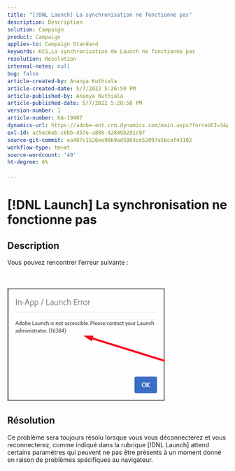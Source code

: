```yaml
---
title: "[!DNL Launch] La synchronisation ne fonctionne pas"
description: Description
solution: Campaign
product: Campaign
applies-to: Campaign Standard
keywords: KCS,La synchronisation de Launch ne fonctionne pas
resolution: Resolution
internal-notes: null
bug: false
article-created-by: Ananya Kuthiala
article-created-date: 5/7/2022 5:26:59 PM
article-published-by: Ananya Kuthiala
article-published-date: 5/7/2022 5:28:58 PM
version-number: 1
article-number: KA-19407
dynamics-url: https://adobe-ent.crm.dynamics.com/main.aspx?forceUCI=1&pagetype=entityrecord&etn=knowledgearticle&id=9d4b1ce5-2ace-ec11-a7b5-0022480a8e40
exl-id: ac5ec6eb-c6bb-457e-a805-42849b2d1c97
source-git-commit: ea407c1526ee90b9ad5863ce52097a5bcaf43102
workflow-type: tm+mt
source-wordcount: '49'
ht-degree: 6%

---
```


# [!DNL Launch] La synchronisation ne fonctionne pas

## Description

Vous pouvez rencontrer l’erreur suivante :<br><br> <br><br>![](assets/___92bfb324-2bce-ec11-a7b5-0022480a8e40___.png)

## Résolution


Ce problème sera toujours résolu lorsque vous vous déconnecterez et vous reconnecterez, comme indiqué dans la rubrique [!DNL Launch] attend certains paramètres qui peuvent ne pas être présents à un moment donné en raison de problèmes spécifiques au navigateur.
